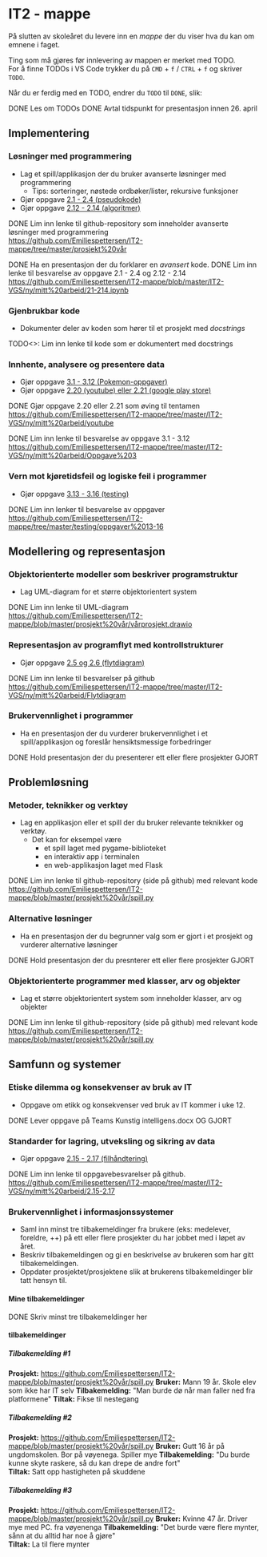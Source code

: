# IT2 - mappe

På slutten av skoleåret du levere inn en _mappe_ der du viser hva du kan om emnene i faget.

Ting som må gjøres før innlevering av mappen er merket med TODO.  
For å finne TODOs i VS Code trykker du på `CMD` + `f` / `CTRL` + `f` og skriver `TODO`.

Når du er ferdig med en TODO, endrer du `TODO` til `DONE`, slik:

DONE Les om TODOs
DONE Avtal tidspunkt for presentasjon innen 26. april

## Implementering

### Løsninger med programmering

- Lag et spill/applikasjon der du bruker avanserte løsninger med programmering
  - Tips: sorteringer, nøstede ordbøker/lister, rekursive funksjoner
- Gjør oppgave [2.1 - 2.4 (pseudokode)](https://it2.thorcc.no/databehandling-og-algoritmer/pseudokode#oppgaver)
- Gjør oppgave [2.12 - 2.14 (algoritmer)](https://it2.thorcc.no/databehandling-og-algoritmer/algoritmer#oppgaver)

DONE Lim inn lenke til github-repository som inneholder avanserte løsninger med programmering  
https://github.com/Emiliespettersen/IT2-mappe/tree/master/prosjekt%20vår

DONE Ha en presentasjon der du forklarer en _avansert_ kode. 
DONE Lim inn lenke til besvarelse av oppgave 2.1 - 2.4 og 2.12 - 2.14
https://github.com/Emiliespettersen/IT2-mappe/blob/master/IT2-VGS/ny/mitt%20arbeid/21-214.ipynb



### Gjenbrukbar kode

- Dokumenter deler av koden som hører til et prosjekt med _docstrings_

TODO<>: Lim inn lenke til kode som er dokumentert med docstrings

### Innhente, analysere og presentere data

- Gjør oppgave [3.1 - 3.12 (Pokemon-oppgaver)](https://it2.thorcc.no/apputvikling/oppgaver)
- Gjør oppgave [2.20 (youtube) eller 2.21 (google play store)](https://it2.thorcc.no/databehandling-og-algoritmer/storre-oppgaver)

DONE Gjør oppgave 2.20 eller 2.21 som øving til tentamen  
https://github.com/Emiliespettersen/IT2-mappe/tree/master/IT2-VGS/ny/mitt%20arbeid/youtube

DONE Lim inn lenke til besvarelse av oppgave 3.1 - 3.12
https://github.com/Emiliespettersen/IT2-mappe/tree/master/IT2-VGS/ny/mitt%20arbeid/Oppgave%203

### Vern mot kjøretidsfeil og logiske feil i programmer

- Gjør oppgave [3.13 - 3.16 (testing)](https://it2.thorcc.no/apputvikling/testing#oppgaver)

DONE Lim inn lenker til besvarelse av oppgaver
https://github.com/Emiliespettersen/IT2-mappe/tree/master/testing/oppgaver%2013-16

## Modellering og representasjon

### Objektorienterte modeller som beskriver programstruktur

- Lag UML-diagram for et større objektorientert system

DONE Lim inn lenke til UML-diagram  
https://github.com/Emiliespettersen/IT2-mappe/blob/master/prosjekt%20vår/vårprosjekt.drawio

### Representasjon av programflyt med kontrollstrukturer

- Gjør oppgave [2.5  og 2.6 (flytdiagram)](https://it2.thorcc.no/databehandling-og-algoritmer/)

DONE Lim inn lenke til besvarelser på github
https://github.com/Emiliespettersen/IT2-mappe/tree/master/IT2-VGS/ny/mitt%20arbeid/Flytdiagram

### Brukervennlighet i programmer

- Ha en presentasjon der du vurderer brukervennlighet i et spill/applikasjon og foreslår hensiktsmessige forbedringer

DONE Hold presentasjon der du presenterer ett eller flere prosjekter
GJORT

## Problemløsning

### Metoder, teknikker og verktøy

- Lag en applikasjon eller et spill der du bruker relevante teknikker og verktøy.
  - Det kan for eksempel være
    - et spill laget med pygame-biblioteket
    - en interaktiv app i terminalen
    - en web-applikasjon laget med Flask

DONE Lim inn lenke til github-repository (side på github) med relevant kode
https://github.com/Emiliespettersen/IT2-mappe/blob/master/prosjekt%20vår/spill.py

### Alternative løsninger

- Ha en presentasjon der du begrunner valg som er gjort i et prosjekt og vurderer alternative løsninger

DONE Hold presentasjon der du presnterer ett eller flere prosjekter
GJORT

### Objektorienterte programmer med klasser, arv og objekter

- Lag et større objektorientert system som inneholder klasser, arv og objekter

DONE Lim inn lenke til github-repository (side på github) med relevant kode
https://github.com/Emiliespettersen/IT2-mappe/blob/master/prosjekt%20vår/spill.py

## Samfunn og systemer

### Etiske dilemma og konsekvenser av bruk av IT

- Oppgave om etikk og konsekvenser ved bruk av IT kommer i uke 12.

DONE Lever oppgave på Teams
Kunstig intelligens.docx
OG GJORT

### Standarder for lagring, utveksling og sikring av data

- Gjør oppgave [2.15 - 2.17 (filhåndtering)](https://it2.thorcc.no/databehandling-og-algoritmer/filhandtering#oppgaver)

DONE Lim inn lenke til oppgavebesvarelser på github.
https://github.com/Emiliespettersen/IT2-mappe/tree/master/IT2-VGS/ny/mitt%20arbeid/2.15-2.17

### Brukervennlighet i informasjonssystemer

- Saml inn minst tre tilbakemeldinger fra brukere  (eks: medelever, foreldre, ++) på ett eller flere prosjekter du har jobbet med i løpet av året.
- Beskriv tilbakemeldingen og gi en beskrivelse av brukeren som har gitt tilbakemeldingen.
- Oppdater prosjektet/prosjektene slik at brukerens tilbakemeldinger blir tatt hensyn til.

#### Mine tilbakemeldinger

DONE Skriv minst tre tilbakemeldinger her
  

#### tilbakemeldinger

##### Tilbakemelding #1
**Prosjekt:** https://github.com/Emiliespettersen/IT2-mappe/blob/master/prosjekt%20vår/spill.py
**Bruker:**  Mann 19 år. Skole elev som ikke har IT selv 
**Tilbakemelding:** "Man burde dø når man faller ned fra platformene"
**Tiltak:** Fikse til nestegang


##### Tilbakemelding #2
**Prosjekt:** https://github.com/Emiliespettersen/IT2-mappe/blob/master/prosjekt%20vår/spill.py
**Bruker:** Gutt 16 år på ungdomskolen. Bor på vøyenega. Spiller mye
**Tilbakemelding:** "Du burde kunne skyte raskere, så du kan drepe de andre fort"  
**Tiltak:** Satt opp hastigheten på skuddene

##### Tilbakemelding #3
**Prosjekt:** https://github.com/Emiliespettersen/IT2-mappe/blob/master/prosjekt%20vår/spill.py
**Bruker:** Kvinne 47 år. Driver mye med PC. fra vøyenenga
**Tilbakemelding:** "Det burde være flere mynter, sånn at du alltid har noe å gjøre"  
**Tiltak:** La til flere mynter
